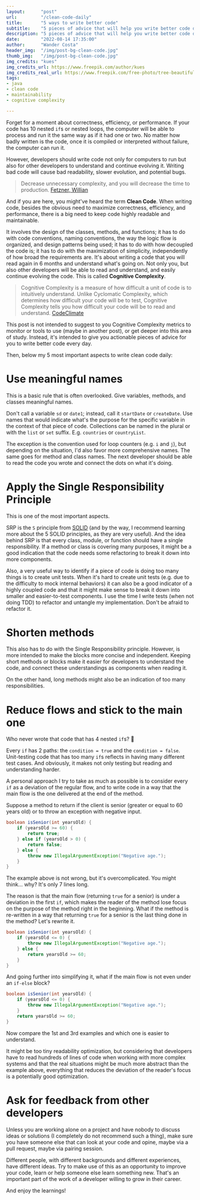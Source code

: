 ```yaml
---
layout:      "post"
url:         "/clean-code-daily"
title:       "5 ways to write better code"
subtitle:    "5 pieces of advice that will help you write better code daily"
description: "5 pieces of advice that will help you write better code daily"
date:        "2022-08-14 17:35:00"
author:      "Wander Costa"
header_img:  "/img/post-bg-clean-code.jpg"
thumb_img:   "/img/post-bg-clean-code.jpg"
img_credits: "kues"
img_credits_url: https://www.freepik.com/author/kues
img_credits_real_url: https://www.freepik.com/free-photo/tree-beautiful-day_928890.htm
tags:
- java
- clean code
- maintainability
- cognitive complexity

---
```


Forget for a moment about correctness, efficiency, or performance. If your code has 10 nested `if`s or nested loops, the
computer will be able to process and run it the same way as if it had one or two. No matter how badly written is the
code, once it is compiled or interpreted without failure, the computer can run it.

However, developers should write code not only for computers to run but also for other developers to understand and
continue evolving it. Writing bad code will cause bad readability, slower evolution, and potential bugs.

> Decrease unnecessary complexity, and you will decrease the time to production. [Fetzner, Willian][linearb]

And if you are here, you might've heard the term **Clean Code**. When writing code, besides the obvious need to maximize
correctness, efficiency, and performance, there is a big need to keep code highly readable and maintainable.

It involves the design of the classes, methods, and functions; it has to do with code conventions, naming conventions,
the way the logic flow is organized, and design patterns being used; it has to do with how decoupled the code is; it has
to do with the maximization of simplicity, independently of how broad the requirements are. It's about writing a code
that you will read again in 6 months and understand what's going on. Not only you, but also other developers will be
able to read and understand, and easily continue evolving the code. This is called **Cognitive Complexity**.

> Cognitive Complexity is a measure of how difficult a unit of code is to intuitively understand. Unlike Cyclomatic
> Complexity, which determines how difficult your code will be to test, Cognitive Complexity tells you how difficult
> your code will be to read and understand. [CodeClimate][codeclimate]

This post is not intended to suggest to you Cognitive Complexity metrics to monitor or tools to use (maybe in another
post), or get deeper into this area of study. Instead, it's intended to give you actionable pieces of advice for you to
write better code every day.

Then, below my 5 most important aspects to write clean code daily:

# Use meaningful names

This is a basic rule that is often overlooked. Give variables, methods, and classes meaningful names.

Don't call a variable `sd` or `date1`; instead, call it `startDate` or `createDate`. Use names that would indicate
what's the purpose for the specific variable in the context of that piece of code. Collections can be named in the
plural or with the `list` or `set` suffix. E.g. `countries` or `countryList`.

The exception is the convention used for loop counters (e.g. `i` and `j`), but depending on the situation, I'd also
favor more comprehensive names. The same goes for method and class names. The next developer should be able to read the
code you wrote and connect the dots on what it's doing.

# Apply the Single Responsibility Principle

This is one of the most important aspects.

SRP is the `S` principle from [SOLID][solid] (and by the way, I recommend learning more about the 5 SOLID principles, as
they are very useful). And the idea behind SRP is that every class, module, or function should have a single
responsibility. If a method or class is covering many purposes, it might be a good indication that the code needs some
refactoring to break it down into more components.

Also, a very useful way to identify if a piece of code is doing too many things is to create unit tests. When it's hard
to create unit tests (e.g. due to the difficulty to mock internal behaviors) it can also be a good indicator of a highly
coupled code and that it might make sense to break it down into smaller and easier-to-test components. I use the time I
write tests (when not doing TDD) to refactor and untangle my implementation. Don't be afraid to refactor it.

# Shorten methods

This also has to do with the Single Responsibility principle. However, is more intended to make the blocks more concise
and independent. Keeping short methods or blocks make it easier for developers to understand the code, and connect these
understandings as components when reading it.

On the other hand, long methods might also be an indication of too many responsibilities. 

# Reduce flows and stick to the main one

Who never wrote that code that has 4 nested `if`s? 😬

Every `if` has 2 paths: the `condition = true` and the `condition = false`. Unit-testing code that has too many `if`s
reflects in having many different test cases. And obviously, it makes not only testing but reading and understanding
harder.

A personal approach I try to take as much as possible is to consider every `if` as a deviation of the regular flow, and
to write code in a way that the main flow is the one delivered at the end of the method.

Suppose a method to return if the client is senior (greater or equal to 60 years old) or to throw an exception with
negative input.

```java
boolean isSenior(int yearsOld) {
    if (yearsOld >= 60) {
        return true;
    } else if (yearsOld > 0) {
        return false;
    } else {
        throw new IllegalArgumentException("Negative age.");
    }
}
```

The example above is not wrong, but it's overcomplicated. You might think... why? It's only 7 lines long.

The reason is that the main flow (returning `true` for a senior) is under a deviation in the first `if`, which makes the
reader of the method lose focus on the purpose of the method right in the beginning. What if the method is re-written in
a way that returning `true` for a senior is the last thing done in the method? Let's rewrite it.

```java
boolean isSenior(int yearsOld) {
    if (yearsOld <= 0) {
        throw new IllegalArgumentException("Negative age.");
    } else {
        return yearsOld >= 60;
    }
}
```

And going further into simplifying it, what if the main flow is not even under an `if-else` block?

```java
boolean isSenior(int yearsOld) {
    if (yearsOld <= 0) {
        throw new IllegalArgumentException("Negative age.");
    }
    return yearsOld >= 60;
}
```

Now compare the 1st and 3rd examples and which one is easier to understand.

It might be too tiny readability optimization, but considering that developers have to read hundreds of lines of code
when working with more complex systems and that the real situations might be much more abstract than the example above,
everything that reduces the deviation of the reader's focus is a potentially good optimization.

# Ask for feedback from other developers

Unless you are working alone on a project and have nobody to discuss ideas or solutions (I completely do not recommend
such a thing), make sure you have someone else that can look at your code and opine, maybe via a pull request, maybe via
pairing session.

Different people, with different backgrounds and different experiences, have different ideas. Try to make use of this as
an opportunity to improve your code, learn or help someone else learn something new. That's an important part of the
work of a developer willing to grow in their career.

And enjoy the learnings!


[solid]: https://en.wikipedia.org/wiki/SOLID

[linearb]: https://linearb.io/blog/what-is-code-complexity/

[codeclimate]: https://docs.codeclimate.com/docs/cognitive-complexity#:~:text=Cognitive%20Complexity%20is%20a%20measure,be%20to%20read%20and%20understand.